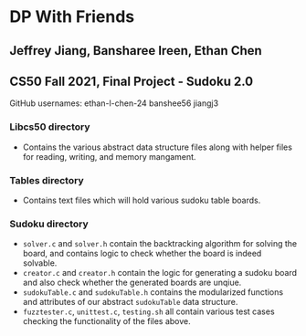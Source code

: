 # DP With Friends 
## Jeffrey Jiang, Bansharee Ireen, Ethan Chen
## CS50 Fall 2021, Final Project - Sudoku 2.0

GitHub usernames: ethan-l-chen-24
                  banshee56
                  jiangj3

### Libcs50 directory
- Contains the various abstract data structure files along with helper files for reading, writing, and memory mangament. 

### Tables directory
- Contains text files which will hold various sudoku table boards.

### Sudoku directory
- `solver.c` and `solver.h` contain the backtracking algorithm for solving the board, and contains logic to check whether the board is indeed solvable. 
- `creator.c` and `creator.h` contain the logic for generating a sudoku board and also check whether the generated boards are unqiue. 
- `sudokuTable.c` and `sudokuTable.h` contains the modularized functions and attributes of our abstract `sudokuTable` data structure. 
- `fuzztester.c`, `unittest.c`, `testing.sh` all contain various test cases checking the functionality of the files above. 


